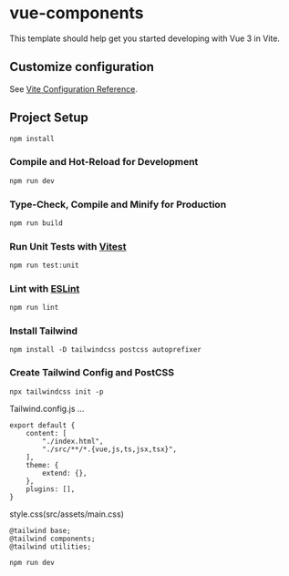 # vue-components

This template should help get you started developing with Vue 3 in Vite.

## Customize configuration

See [Vite Configuration Reference](https://vitejs.dev/config/).

## Project Setup

```sh
npm install
```

### Compile and Hot-Reload for Development

```sh
npm run dev
```

### Type-Check, Compile and Minify for Production

```sh
npm run build
```

### Run Unit Tests with [Vitest](https://vitest.dev/)

```sh
npm run test:unit
```

### Lint with [ESLint](https://eslint.org/)

```sh
npm run lint
```

### Install Tailwind
    
    npm install -D tailwindcss postcss autoprefixer

### Create Tailwind Config and PostCSS

    npx tailwindcss init -p

Tailwind.config.js
...

    export default {
        content: [
            "./index.html",
            "./src/**/*.{vue,js,ts,jsx,tsx}",
        ],
        theme: {
            extend: {},
        },
        plugins: [],
    }

style.css(src/assets/main.css)

    @tailwind base;
    @tailwind components;
    @tailwind utilities;

    npm run dev


